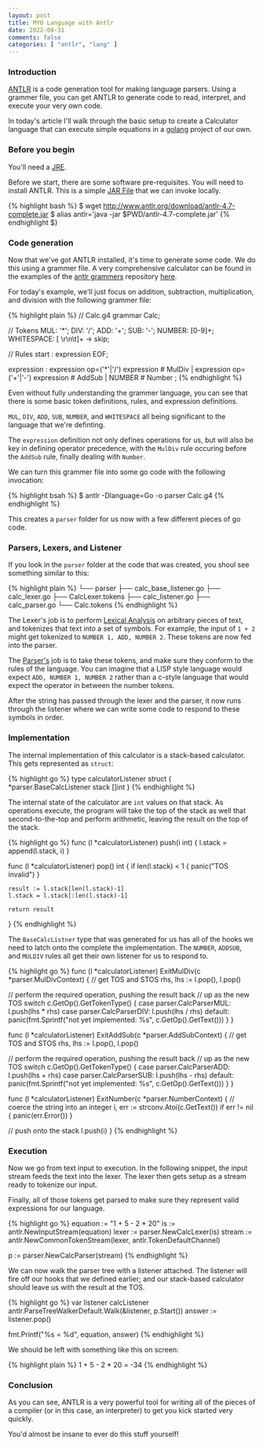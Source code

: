 ```yaml
---
layout: post
title: MYO Language with Antlr
date: 2022-08-31
comments: false
categories: [ "antlr", "lang" ]
---
```


### Introduction

[ANTLR](https://www.antlr.org/) is a code generation tool for making language
parsers. Using a grammer file, you can get ANTLR to generate code to read, 
interpret, and execute your very own code.

In today's article I'll walk through the basic setup to create a Calculator
language that can execute simple equations in a [golang](https://go.dev/) 
project of our own.

### Before you begin

You'll need a [JRE](https://www.java.com/en/download/manual.jsp).

Before we start, there are some software pre-requisites. You will need to 
install ANTLR. This is a simple [JAR File](https://docs.oracle.com/javase/tutorial/deployment/jar/basicsindex.html)
that we can invoke locally.

{% highlight bash %}
$ wget http://www.antlr.org/download/antlr-4.7-complete.jar
$ alias antlr='java -jar $PWD/antlr-4.7-complete.jar'
{% endhighlight $}

### Code generation

Now that we've got ANTLR installed, it's time to generate some code. We do this
using a grammer file. A very comprehensive calculator can be found in the examples
of the [antlr grammers](https://github.com/antlr/grammars-v4) repository [here](https://github.com/antlr/grammars-v4/blob/master/calculator/calculator.g4).

For today's example, we'll just focus on addition, subtraction, multiplication, and division 
with the following grammer file:

{% highlight plain %}
// Calc.g4
grammar Calc;

// Tokens
MUL: '*';
DIV: '/';
ADD: '+';
SUB: '-';
NUMBER: [0-9]+;
WHITESPACE: [ \r\n\t]+ -> skip;

// Rules
start : expression EOF;

expression
   : expression op=('*'|'/') expression # MulDiv
   | expression op=('+'|'-') expression # AddSub
   | NUMBER                             # Number
   ;
{% endhighlight %}

Even without fully understanding the grammer language, you can see that there is
some basic token definitions, rules, and expression definitions.

`MUL`, `DIV`, `ADD`, `SUB`, `NUMBER`, and `WHITESPACE` all being significant to 
the language that we're definting.

The `expression` definition not only defines operations for us, but will also be
key in defining operator precedence, with the `MulDiv` rule occuring before the `AddSub`
rule, finally dealing with `Number`.

We can turn this grammer file into some go code with the following invocation:

{% highlight bsah %}
$ antlr -Dlanguage=Go -o parser Calc.g4
{% endhighlight %}

This creates a `parser` folder for us now with a few different pieces of go code.

### Parsers, Lexers, and Listener

If you look in the `parser` folder at the code that was created, you shoul see something
similar to this:

{% highlight plain %}
└── parser
    ├── calc_base_listener.go
    ├── calc_lexer.go
    ├── CalcLexer.tokens
    ├── calc_listener.go
    ├── calc_parser.go
    └── Calc.tokens
{% endhighlight %}

The Lexer's job is to perform [Lexical Analysis](https://en.wikipedia.org/wiki/Lexical_analysis) on
arbitrary pieces of text, and tokenizes that text into a set of symbols. For example, the input
of `1 + 2` might get tokenized to `NUMBER 1, ADD, NUMBER 2`. These tokens are now
fed into the parser.

The [Parser's](https://en.wikipedia.org/wiki/Parsing#Parser) job is to take these
tokens, and make sure they conform to the rules of the language. You can imagine that
a LISP style language would expect `ADD, NUMBER 1, NUMBER 2` rather than a c-style
language that would expect the operator in between the number tokens.

After the string has passed through the lexer and the parser, it now runs through
the listener where we can write some code to respond to these symbols in order.

### Implementation

The internal implementation of this calculator is a stack-based calculator. This gets
represented as `struct`:

{% highlight go %}
type calculatorListener struct {
	*parser.BaseCalcListener
	stack []int
}
{% endhighlight %}

The internal state of the calculator are `int` values on that stack. As operations
execute, the program will take the top of the stack as well that second-to-the-top 
and perform arithmetic, leaving the result on the top of the stack.

{% highlight go %}
func (l *calculatorListener) push(i int) {
	l.stack = append(l.stack, i)
}

func (l *calculatorListener) pop() int {
	if len(l.stack) < 1 {
		panic("TOS invalid")
	}

	result := l.stack[len(l.stack)-1]
	l.stack = l.stack[:len(l.stack)-1]

	return result
}
{% endhighlight %}

The `BaseCalcListner` type that was generated for us has all of the hooks we need
to latch onto the complete the implementation. The `NUMBER`, `ADDSUB`, and `MULDIV` rules
all get their own listener for us to respond to.

{% highlight go %}
func (l *calculatorListener) ExitMulDiv(c *parser.MulDivContext) {
  // get TOS and STOS
	rhs, lhs := l.pop(), l.pop()

  // perform the required operation, pushing the result back
  // up as the new TOS
	switch c.GetOp().GetTokenType() {
	case parser.CalcParserMUL:
		l.push(lhs * rhs)
	case parser.CalcParserDIV:
		l.push(lhs / rhs)
	default:
		panic(fmt.Sprintf("not yet implemented: %s", c.GetOp().GetText()))
	}
}

func (l *calculatorListener) ExitAddSub(c *parser.AddSubContext) {
  // get TOS and STOS
	rhs, lhs := l.pop(), l.pop()

  // perform the required operation, pushing the result back
  // up as the new TOS
	switch c.GetOp().GetTokenType() {
	case parser.CalcParserADD:
		l.push(lhs + rhs)
	case parser.CalcParserSUB:
		l.push(lhs - rhs)
	default:
		panic(fmt.Sprintf("not yet implemented: %s", c.GetOp().GetText()))
	}
}

func (l *calculatorListener) ExitNumber(c *parser.NumberContext) {
  // coerce the string into an integer
	i, err := strconv.Atoi(c.GetText())
	if err != nil {
		panic(err.Error())
	}

  // push onto the stack
	l.push(i)
}
{% endhighlight %}

### Execution

Now we go from text input to execution. In the following snippet, the 
input stream feeds the text into the lexer. The lexer then gets setup
as a stream ready to tokenize our input.

Finally, all of those tokens get parsed to make sure they represent
valid expressions for our language.

{% highlight go %}
equation := "1 + 5 - 2 * 20"
is := antlr.NewInputStream(equation)
lexer := parser.NewCalcLexer(is)
stream := antlr.NewCommonTokenStream(lexer, antlr.TokenDefaultChannel)

p := parser.NewCalcParser(stream)
{% endhighlight %}

We can now walk the parser tree with a listener attached. The listener
will fire off our hooks that we defined earlier; and our stack-based calculator
should leave us with the result at the TOS.

{% highlight go %}
var listener calcListener
antlr.ParseTreeWalkerDefault.Walk(&listener, p.Start())
answer := listener.pop()

fmt.Printf("%s = %d", equation, answer)
{% endhighlight %}

We should be left with something like this on screen:

{% highlight plain %}
1 + 5 - 2 * 20 = -34
{% endhighlight %}

### Conclusion

As you can see, ANTLR is a very powerful tool for writing all of the pieces
of a compiler (or in this case, an interpreter) to get you kick started very
quickly. 

You'd almost be insane to ever do this stuff yourself!

